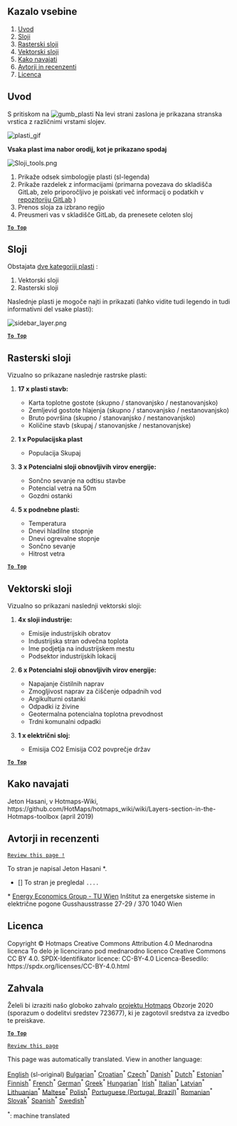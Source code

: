 <h2> Kazalo vsebine </h2><ol><li> <a href="#Introduction">Uvod</a> </li><li> <a href="#Layers">Sloji</a> </li><li> <a href="#Raster-Layers">Rasterski sloji</a> </li><li> <a href="#Vector-Layers">Vektorski sloji</a> </li><li> <a href="#How-to-cite">Kako navajati</a> </li><li> <a href="#Authors-and-reviewers">Avtorji in recenzenti</a> </li><li> <a href="#License">Licenca</a> </li></ol><h2> Uvod </h2><p> S pritiskom na <img alt="gumb_plasti" src="https://github.com/HotMaps/hotmaps_wiki/blob/master/Images/general_tool_functionalities_and_structure/layers_button.PNG"/> Na levi strani zaslona je prikazana stranska vrstica z različnimi vrstami slojev. </p><p><img alt="plasti_gif" src="https://github.com/HotMaps/hotmaps_wiki/blob/master/Images/general_tool_functionalities_and_structure/layers.gif"/></p><p> <strong>Vsaka plast ima nabor orodij, kot je prikazano spodaj</strong> </p><p><img alt="Sloji_tools.png" src="https://github.com/HotMaps/hotmaps_wiki/blob/master/Images/general_tool_functionalities_and_structure/layers_tools.png"/></p><ol><li> Prikaže odsek simbologije plasti (sl-legenda) </li><li> Prikaže razdelek z informacijami (primarna povezava do skladišča GitLab, zelo priporočljivo je poiskati več informacij o podatkih v <a href="https://gitlab.com/hotmaps">repozitoriju GitLab</a> ) </li><li> Prenos sloja za izbrano regijo </li><li> Preusmeri vas v skladišče GitLab, da prenesete celoten sloj </li></ol><p><ins> <code><strong><a href="#table-of-contents">To Top</a></strong></code> </ins> </p><h2> Sloji </h2><p> Obstajata <a href="https://www.gislounge.com/geodatabases-explored-vector-and-raster-data">dve kategoriji plasti</a> : </p><ol><li> Vektorski sloji </li><li> Rasterski sloji </li></ol><p> Naslednje plasti je mogoče najti in prikazati (lahko vidite tudi legendo in tudi informativni del vsake plasti): </p><p><img alt="sidebar_layer.png" src="https://github.com/HotMaps/hotmaps_wiki/blob/master/Images/general_tool_functionalities_and_structure/all_layers.png"/></p><p><ins> <code><strong><a href="#table-of-contents">To Top</a></strong></code> </ins> </p><h2> Rasterski sloji </h2><p> Vizualno so prikazane naslednje rastrske plasti: </p><ol><li><p> <strong>17 x plasti stavb:</strong> </p><ul><li> Karta toplotne gostote (skupno / stanovanjsko / nestanovanjsko) </li><li> Zemljevid gostote hlajenja (skupno / stanovanjsko / nestanovanjsko) </li><li> Bruto površina (skupno / stanovanjsko / nestanovanjsko) </li><li> Količine stavb (skupaj / stanovanjske / nestanovanjske) </li></ul></li><li><p> <strong>1 x Populacijska plast</strong> </p><ul><li> Populacija Skupaj </li></ul></li><li><p> <strong>3 x Potencialni sloji obnovljivih virov energije:</strong> </p><ul><li> Sončno sevanje na odtisu stavbe </li><li> Potencial vetra na 50m </li><li> Gozdni ostanki </li></ul></li><li><p> <strong>5 x podnebne plasti:</strong> </p><ul><li> Temperatura </li><li> Dnevi hladilne stopnje </li><li> Dnevi ogrevalne stopnje </li><li> Sončno sevanje </li><li> Hitrost vetra </li></ul></li></ol><p><ins> <code><strong><a href="#table-of-contents">To Top</a></strong></code> </ins> </p><h2> Vektorski sloji </h2><p> Vizualno so prikazani naslednji vektorski sloji: </p><ol><li><p> <strong>4x sloji industrije:</strong> </p><ul><li> Emisije industrijskih obratov </li><li> Industrijska stran odvečna toplota </li><li> Ime podjetja na industrijskem mestu </li><li> Podsektor industrijskih lokacij </li></ul></li><li><p> <strong>6 x Potencialni sloji obnovljivih virov energije:</strong> </p><ul><li> Napajanje čistilnih naprav </li><li> Zmogljivost naprav za čiščenje odpadnih vod </li><li> Argikulturni ostanki </li><li> Odpadki iz živine </li><li> Geotermalna potencialna toplotna prevodnost </li><li> Trdni komunalni odpadki </li></ul></li><li><p> <strong>1 x električni sloj:</strong> </p><ul><li> Emisija CO2 Emisija CO2 povprečje držav </li></ul></li></ol><p><ins> <code><strong><a href="#table-of-contents">To Top</a></strong></code> </ins> </p><h2> Kako navajati </h2><p> Jeton Hasani, v Hotmaps-Wiki, https://github.com/HotMaps/hotmaps_wiki/wiki/Layers-section-in-the-Hotmaps-toolbox (april 2019) </p><h2> Avtorji in recenzenti </h2><p> <code><a href="https://github.com/HotMaps/hotmaps_wiki/wiki/Layer-Section/_edit">Review this page !</a></code> </p> <p> To stran je napisal Jeton Hasani *. </p><ul><li> [] To stran je pregledal <code>....</code> </li></ul><p> * <a href="https://eeg.tuwien.ac.at/">Energy Economics Group - TU Wien</a> Inštitut za energetske sisteme in električne pogone Gusshausstrasse 27-29 / 370 1040 Wien </p><h2> Licenca </h2><p> Copyright © Hotmaps Creative Commons Attribution 4.0 Mednarodna licenca To delo je licencirano pod mednarodno licenco Creative Commons CC BY 4.0. SPDX-Identifikator licence: CC-BY-4.0 Licenca-Besedilo: https://spdx.org/licenses/CC-BY-4.0.html </p><h2> Zahvala </h2><p> Želeli bi izraziti našo globoko zahvalo <a href="https://www.hotmaps-project.eu">projektu Hotmaps</a> Obzorje 2020 (sporazum o dodelitvi sredstev 723677), ki je zagotovil sredstva za izvedbo te preiskave. </p><p><ins> <code><strong><a href="#table-of-contents">To Top</a></strong></code> </ins> </p><p> <code><a href="https://github.com/HotMaps/hotmaps_wiki/wiki/Layer-Section/_edit">Review this page</a></code> </p>

This page was automatically translated. View in another language:

[English](en-Layers-section-in-the-Hotmaps-toolbox) (sl-original) [Bulgarian](bg-Layers-section-in-the-Hotmaps-toolbox)<sup>\*</sup> [Croatian](hr-Layers-section-in-the-Hotmaps-toolbox)<sup>\*</sup> [Czech](cs-Layers-section-in-the-Hotmaps-toolbox)<sup>\*</sup> [Danish](da-Layers-section-in-the-Hotmaps-toolbox)<sup>\*</sup> [Dutch](nl-Layers-section-in-the-Hotmaps-toolbox)<sup>\*</sup> [Estonian](et-Layers-section-in-the-Hotmaps-toolbox)<sup>\*</sup> [Finnish](fi-Layers-section-in-the-Hotmaps-toolbox)<sup>\*</sup> [French](fr-Layers-section-in-the-Hotmaps-toolbox)<sup>\*</sup> [German](de-Layers-section-in-the-Hotmaps-toolbox)<sup>\*</sup> [Greek](el-Layers-section-in-the-Hotmaps-toolbox)<sup>\*</sup> [Hungarian](hu-Layers-section-in-the-Hotmaps-toolbox)<sup>\*</sup> [Irish](ga-Layers-section-in-the-Hotmaps-toolbox)<sup>\*</sup> [Italian](it-Layers-section-in-the-Hotmaps-toolbox)<sup>\*</sup> [Latvian](lv-Layers-section-in-the-Hotmaps-toolbox)<sup>\*</sup> [Lithuanian](lt-Layers-section-in-the-Hotmaps-toolbox)<sup>\*</sup> [Maltese](mt-Layers-section-in-the-Hotmaps-toolbox)<sup>\*</sup> [Polish](pl-Layers-section-in-the-Hotmaps-toolbox)<sup>\*</sup> [Portuguese (Portugal, Brazil)](pt-Layers-section-in-the-Hotmaps-toolbox)<sup>\*</sup> [Romanian](ro-Layers-section-in-the-Hotmaps-toolbox)<sup>\*</sup> [Slovak](sk-Layers-section-in-the-Hotmaps-toolbox)<sup>\*</sup>  [Spanish](es-Layers-section-in-the-Hotmaps-toolbox)<sup>\*</sup> [Swedish](sv-Layers-section-in-the-Hotmaps-toolbox)<sup>\*</sup> 

<sup>\*</sup>: machine translated
